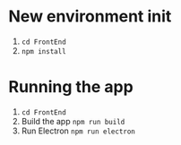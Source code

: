 # New environment init
1. `cd FrontEnd`
2. `npm install`

# Running the app
1. `cd FrontEnd`
2. Build the app
    `npm run build`
3. Run Electron
    `npm run electron`